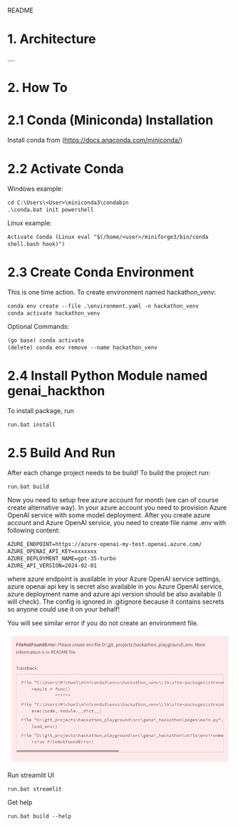 README


# 1. Architecture

....

# 2. How To

# 2.1 Conda (Miniconda) Installation

Install conda from (https://docs.anaconda.com/miniconda/)

# 2.2 Activate Conda

Windows example:
```
cd C:\Users\<User>\miniconda3\condabin
.\conda.bat init powershell
```

Linux example:
```
Activate Conda (Linux eval "$(/home/<user>/miniforge3/bin/conda shell.bash hook)")
```

# 2.3 Create Conda Environment

This is one time action. To create environment named hackathon_venv:
```
conda env create --file .\environment.yaml -n hackathon_venv
conda activate hackathon_venv
```

Optional Commands:
```
(go base) conda activate
(delete) conda env remove --name hackathon_venv
```

# 2.4 Install Python Module named genai_hackthon

To install package, run 
```
run.bat install
```


# 2.5 Build And Run

After each change project needs to be build! To build the project run:
```
run.bat build
```

Now you need to setup free azure account for month (we can of course create alternative way).
In your azure account you need to provision Azure OpenAI service with some model deployment.
After you create azure account and Azure OpenAI service, you need to create file name .env with following content:
 
```
AZURE_ENDPOINT=https://azure-openai-my-test.openai.azure.com/
AZURE_OPENAI_API_KEY=xxxxxxx
AZURE_DEPLOYMENT_NAME=gpt-35-turbo
AZURE_API_VERSION=2024-02-01
```

where azure endpoint is available in your Azure OpenAI service settings, azure openai api key is secret also available in you Azure OpenAI service, azure deployment name and azure api version should be also available (I will check).
The config is ignored in .gitignore because it contains secrets so anyone could use it on your behalf!


You will see similar error if you do not create an environment file.

![Example of missing env configuration file](./assets/missingEnvFile.png)



Run streamlit UI

```
run.bat streamlit
```

Get help

```
run.bat build --help
```
